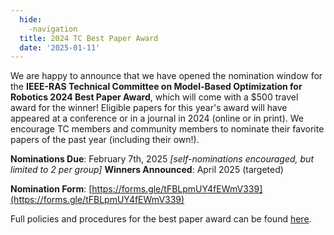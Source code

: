 ```yaml
---
  hide:
    -navigation
  title: 2024 TC Best Paper Award
  date: '2025-01-11'
---
```


We are happy to announce that we have opened the nomination window for the **IEEE-RAS Technical Committee on Model-Based Optimization for Robotics 2024 Best Paper Award**, which will come with a $500 travel award for the winner! Eligible papers for this year's award will have appeared at a conference or in a journal in 2024 (online or in print). We encourage TC members and community members to nominate their favorite papers of the past year (including their own!).

**Nominations Due**: February 7th, 2025 *[self-nominations encouraged, but limited to 2 per group]*
**Winners Announced**: April 2025 (targeted)

**Nomination Form**: [https://forms.gle/tFBLpmUY4fEWmV339](https://forms.gle/tFBLpmUY4fEWmV339)

Full policies and procedures for the best paper award can be found [here](https://docs.google.com/document/d/1dhywlHwxx6VVKmtMkk4czRZ1vb4_ik3FIAM7NcpYvcs).


